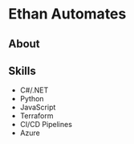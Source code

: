 # Ethan Automates

## About 

## Skills

- C#/.NET
- Python
- JavaScript
- Terraform
- CI/CD Pipelines
- Azure  

